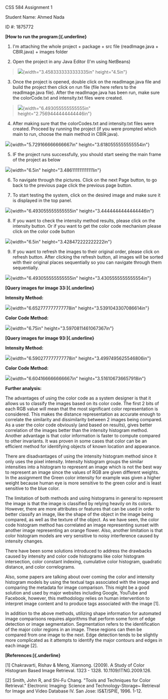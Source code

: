 CSS 584 Assignment 1

Student Name: Ahmed Nada

ID #: 1875772

**[How to run the program:]{.underline}**

1.  I'm attaching the whole project + package + src file
    (readImage.java + CBIR.java) + images folder

2.  Open the project in any Java Editor (I'm using NetBeans)

> ![](./media/image1.png){width="3.4583333333333335in" height="4.5in"}

3.  Once the project is opened, double click on the readImage.java file
    and build the project then click on run file (file here refers to
    the readImage.java file). After the readImage.java has been run,
    make sure the colorCode.txt and intensity.txt files were created.

> ![](./media/image2.png){width="6.493055555555555in"
> height="2.7569444444444446in"}

4.  After making sure that the colorCodes.txt and intensity.txt files
    were created. Proceed by running the project (if you were prompted
    which main to run, choose the main method in CBIR.java).

![](./media/image3.png){width="5.729166666666667in"
height="3.6180555555555554in"}

5.  IF the project runs successfully, you should start seeing the main
    frame of the project as below

![](./media/image4.png){width="6.5in" height="3.486111111111111in"}

6.  To navigate through the pictures. Click on the next Page button, to
    go back to the previous page click the previous page button.

7.  To start testing the system, click on the desired image and make
    sure it is displayed in the top panel.

![](./media/image5.png){width="6.493055555555555in"
height="3.4444444444444446in"}

8.  If you want to check the intensity method results, please click on
    the intensity button. Or if you want to get the color code mechanism
    please click on the color code button

![](./media/image6.png){width="6.5in" height="3.428472222222222in"}

9.  If you want to refresh the images to their original order, please
    click on refresh button. After clicking the refresh button, all
    images will be sorted with their original places sequentially so you
    can navigate through them sequentially.

![](./media/image7.png){width="6.493055555555555in"
height="3.4305555555555554in"}

**[Query images for image 33:]{.underline}**

**Intensity Method:**

![](./media/image8.png){width="6.652777777777778in"
height="3.5391043307086614in"}

**Color Code Method:**

![](./media/image9.png){width="6.75in" height="3.5970811461067367in"}

**[Query images for image 93:]{.underline}**

**Intensity Method:**

![](./media/image10.png){width="6.590277777777778in"
height="3.4997495625546806in"}

**Color Code Method:**

![](./media/image11.png){width="6.604166666666667in"
height="3.516106736657918in"}

**Further analysis:**

The advantages of using the color code as a system designer is that it
allows us to classify the images based on its color code. The first 2
bits of each RGB value will mean that the most significant color
representation is considered. This makes the distance representation as
accurate enough to correlate the similarity and dissimilarity between 2
images being compared. As a user the color code obviously (and based on
results), gives better correlation of the images better than the
intensity histogram method. Another advantage is that color information
is faster to compute compared to other invariants. It was proven in some
cases that color can be an efficient method for identifying objects of
known location and appearance.

There are disadvantages of using the intensity histogram method since it
only uses the pixel intensity. Intensity histogram groups the similar
intensities into a histogram to represent an image which is not the best
way to represent an image since the values of RGB are given different
weights. In the assignment the Green color intensity for example was
given a higher weight because human eye is more sensitive to the green
color and is least sensitive to the blue color.

The limitation of both methods and using histograms in general to
represent the image is that the image is classified by relying heavily
on its colors. However, there are more attributes or features that can
be used in order to better classify an image, like the shape of the
object in the image being compared, as well as the texture of the
object. As we have seen, the color code histogram method has correlated
an image representing sunset with another image representing an orange
flower. Also, another limitation is that color histogram models are very
sensitive to noisy interference caused by intensity changes.

There have been some solutions introduced to address the drawbacks
caused by intensity and color code histograms like color histogram
intersection, color constant indexing, cumulative color histogram,
quadratic distance, and color correlograms.

Also, some papers are talking about over coming the color and intensity
histogram models by using the textual tags associated with the image and
comparing the metadata for image comparison. This might be a good
solution and used by major websites including Google, YouTube and
Facebook, however, this methodology relies on human intervention to
interpret image content and to produce tags associated with the image
\[1\].

In addition to the above methods, utilizing shape information for
automated image comparisons requires algorithms that perform some form
of edge detection or image segmentation. Segmentation refers to the
identification of the major color regions in an image. These regions can
then be compared from one image to the next. Edge detection tends to be
slightly more complicated as it attempts to identify the major contours
and edges in each image \[2\].

**[References:]{.underline}**

\[1\] Chakravarti, Rishav & Meng, Xiannong. (2009). A Study of Color
Histogram Based Image Retrieval. 1323 - 1328. 10.1109/ITNG.2009.126.

\[2\] Smith, John R, and Shi-Fu Chang. "Tools and Techniques for Color
Retrieval." Electronic Imaging: Science and Technology-Storage\~
Retrieval for Image and Video Database IV. San Jose: IS&T/SPIE, 1996.
1-12.
